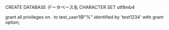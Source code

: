 <!-- DB作成 -->
CREATE DATABASE データベース名 CHARACTER SET utf8mb4
<!-- ユーザー作成 -->
grant all privileges on *.* to test_user1@"%" identified by 'test1234' with grant option;